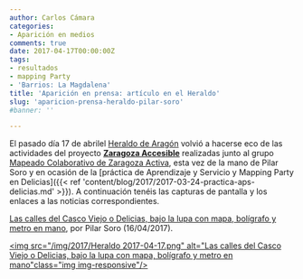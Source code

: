 ```yaml
---
author: Carlos Cámara
categories:
- Aparición en medios
comments: true
date: 2017-04-17T00:00:00Z
tags:
- resultados
- mapping Party
- 'Barrios: La Magdalena'
title: 'Aparición en prensa: artículo en el Heraldo'
slug: 'aparicion-prensa-heraldo-pilar-soro'
#banner: ''

---
```


El pasado día 17 de abrilel [Heraldo de Aragón](http://heraldo.es/) volvió a hacerse eco de las actividades del proyecto **[Zaragoza Accesible](http://zaccesible.usj.es/about/)** realizadas junto al grupo [Mapeado Colaborativo de Zaragoza Activa](http://mapcolabora.org), esta vez de la mano de Pilar Soro y en ocasión de la [práctica de Aprendizaje y Servicio y Mapping Party en Delicias]({{< ref 'content/blog/2017/2017-03-24-practica-aps-delicias.md' >}}). A continuación tenéis las capturas de pantalla y los enlaces a las noticias correspondientes.

[Las calles del Casco Viejo o Delicias, bajo la lupa con mapa, bolígrafo y metro en mano](https://www.heraldo.es/noticias/aragon/zaragoza-provincia/zaragoza/2017/04/17/las-calles-del-casco-viejo-delicias-bajo-lupa-con-mapa-boligrafo-metro-mano-1170227-301.html), por Pilar Soro (16/04/2017). 

<a href="https://www.heraldo.es/noticias/aragon/zaragoza-provincia/zaragoza/2017/04/17/las-calles-del-casco-viejo-delicias-bajo-lupa-con-mapa-boligrafo-metro-mano-1170227-301.html"><img src="/img/2017/Heraldo 2017-04-17.png" alt="Las calles del Casco Viejo o Delicias, bajo la lupa con mapa, bolígrafo y metro en mano"class="img img-responsive"/></a>
